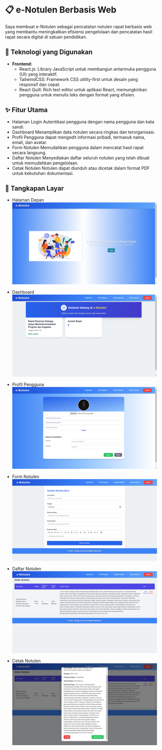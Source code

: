 # 📋 e-Notulen Berbasis Web
Saya membuat e-Notulen sebagai pencatatan notulen rapat berbasis web yang membantu meningkatkan efisiensi pengelolaan dan pencatatan hasil rapat secara digital di satuan pendidikan.

## 🎨 Teknologi yang Digunakan
- **Frontend:**
  - React.js: Library JavaScript untuk membangun antarmuka pengguna (UI) yang interaktif.
  - TailwindCSS: Framework CSS utility-first untuk desain yang responsif dan cepat.
  - React Quill: Rich text editor untuk aplikasi React, memungkinkan pengguna untuk menulis teks dengan format yang efisien.

## ✨ Fitur Utama
- Halaman Login
Autentikasi pengguna dengan nama pengguna dan kata sandi.
- Dashboard
Menampilkan data notulen secara ringkas dan terorganisasi.
- Profil
Pengguna dapat mengedit informasi pribadi, termasuk nama, email, dan avatar.
- Form Notulen
Memudahkan pengguna dalam mencatat hasil rapat secara langsung.
- Daftar Notulen
Menyediakan daftar seluruh notulen yang telah dibuat untuk memudahkan pengelolaan.
- Cetak Notulen
Notulen dapat diunduh atau dicetak dalam format PDF untuk kebutuhan dokumentasi.

## 📸 Tangkapan Layar
* Halaman Depan
![landing](img/landing.png)

* Dashboard
![dashboard](img/dashboard.png)

* Profil Pengguna
![profil](img/profil.png)

* Form Notulen
![form](img/form.png)

* Daftar Notulen
![notulen](img/notulen.png)

* Cetak Notulen
![cetak](img/cetak.png)
